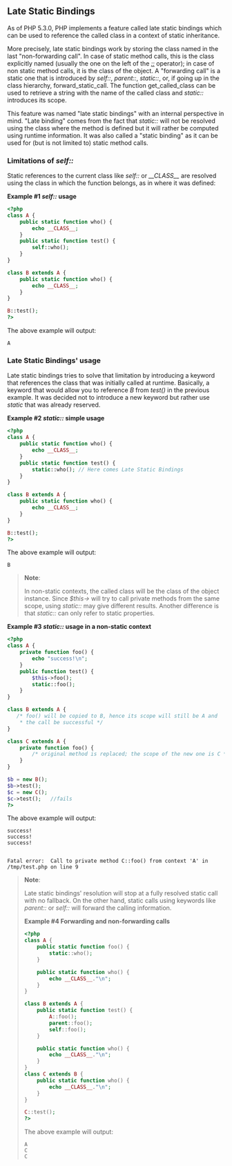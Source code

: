 Late Static Bindings
--------------------

As of PHP 5.3.0, PHP implements a feature called late static bindings
which can be used to reference the called class in a context of static
inheritance.

More precisely, late static bindings work by storing the class named in
the last "non-forwarding call". In case of static method calls, this is
the class explicitly named (usually the one on the left of the
<a href="/language/oop5/paamayim-nekudotayim.html" class="link"><em>::</em></a>
operator); in case of non static method calls, it is the class of the
object. A "forwarding call" is a static one that is introduced by
*self::*, *parent::*, *static::*, or, if going up in the class
hierarchy, <span class="function">forward\_static\_call</span>. The
function <span class="function">get\_called\_class</span> can be used to
retrieve a string with the name of the called class and *static::*
introduces its scope.

This feature was named "late static bindings" with an internal
perspective in mind. "Late binding" comes from the fact that *static::*
will not be resolved using the class where the method is defined but it
will rather be computed using runtime information. It was also called a
"static binding" as it can be used for (but is not limited to) static
method calls.

### Limitations of *self::*

Static references to the current class like *self::* or *\_\_CLASS\_\_*
are resolved using the class in which the function belongs, as in where
it was defined:

**Example \#1 *self::* usage**

``` php
<?php
class A {
    public static function who() {
        echo __CLASS__;
    }
    public static function test() {
        self::who();
    }
}

class B extends A {
    public static function who() {
        echo __CLASS__;
    }
}

B::test();
?>
```

The above example will output:

    A

### Late Static Bindings' usage

Late static bindings tries to solve that limitation by introducing a
keyword that references the class that was initially called at runtime.
Basically, a keyword that would allow you to reference *B* from *test()*
in the previous example. It was decided not to introduce a new keyword
but rather use *static* that was already reserved.

**Example \#2 *static::* simple usage**

``` php
<?php
class A {
    public static function who() {
        echo __CLASS__;
    }
    public static function test() {
        static::who(); // Here comes Late Static Bindings
    }
}

class B extends A {
    public static function who() {
        echo __CLASS__;
    }
}

B::test();
?>
```

The above example will output:

    B

> **Note**:
>
> In non-static contexts, the called class will be the class of the
> object instance. Since *$this-\>* will try to call private methods
> from the same scope, using *static::* may give different results.
> Another difference is that *static::* can only refer to static
> properties.

**Example \#3 *static::* usage in a non-static context**

``` php
<?php
class A {
    private function foo() {
        echo "success!\n";
    }
    public function test() {
        $this->foo();
        static::foo();
    }
}

class B extends A {
   /* foo() will be copied to B, hence its scope will still be A and
    * the call be successful */
}

class C extends A {
    private function foo() {
        /* original method is replaced; the scope of the new one is C */
    }
}

$b = new B();
$b->test();
$c = new C();
$c->test();   //fails
?>
```

The above example will output:

    success!
    success!
    success!


    Fatal error:  Call to private method C::foo() from context 'A' in /tmp/test.php on line 9

> **Note**:
>
> Late static bindings' resolution will stop at a fully resolved static
> call with no fallback. On the other hand, static calls using keywords
> like *parent::* or *self::* will forward the calling information.
>
> **Example \#4 Forwarding and non-forwarding calls**
>
> ``` php
> <?php
> class A {
>     public static function foo() {
>         static::who();
>     }
>
>     public static function who() {
>         echo __CLASS__."\n";
>     }
> }
>
> class B extends A {
>     public static function test() {
>         A::foo();
>         parent::foo();
>         self::foo();
>     }
>
>     public static function who() {
>         echo __CLASS__."\n";
>     }
> }
> class C extends B {
>     public static function who() {
>         echo __CLASS__."\n";
>     }
> }
>
> C::test();
> ?>
> ```
>
> The above example will output:
>
>     A
>     C
>     C
